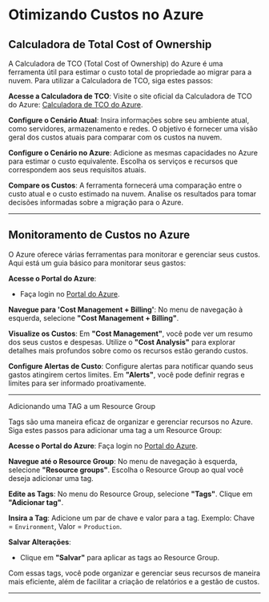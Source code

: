 # Otimizando Custos no Azure

## Calculadora de Total Cost of Ownership

A Calculadora de TCO (Total Cost of Ownership) do Azure é uma ferramenta útil para estimar o custo total de propriedade ao migrar para a nuvem. Para utilizar a Calculadora de TCO, siga estes passos:

**Acesse a Calculadora de TCO**:
Visite o site oficial da Calculadora de TCO do Azure: [Calculadora de TCO do Azure](https://azure.microsoft.com/en-us/pricing/tco/calculator/).  

**Configure o Cenário Atual**:
Insira informações sobre seu ambiente atual, como servidores, armazenamento e redes.
O objetivo é fornecer uma visão geral dos custos atuais para comparar com os custos na nuvem.

**Configure o Cenário no Azure**:
Adicione as mesmas capacidades no Azure para estimar o custo equivalente.
Escolha os serviços e recursos que correspondem aos seus requisitos atuais.

**Compare os Custos**:
A ferramenta fornecerá uma comparação entre o custo atual e o custo estimado na nuvem.
Analise os resultados para tomar decisões informadas sobre a migração para o Azure.

  ---

## Monitoramento de Custos no Azure

O Azure oferece várias ferramentas para monitorar e gerenciar seus custos. Aqui está um guia básico para monitorar seus gastos:

**Acesse o Portal do Azure**:
   - Faça login no [Portal do Azure](https://portal.azure.com/).

**Navegue para 'Cost Management + Billing'**:
No menu de navegação à esquerda, selecione **"Cost Management + Billing"**.   

**Visualize os Custos**:
Em **"Cost Management"**, você pode ver um resumo dos seus custos e despesas.
Utilize o **"Cost Analysis"** para explorar detalhes mais profundos sobre como os recursos estão gerando custos.

**Configure Alertas de Custo**:
Configure alertas para notificar quando seus gastos atingirem certos limites.
Em **"Alerts"**, você pode definir regras e limites para ser informado proativamente.
  
---
  
Adicionando uma TAG a um Resource Group

Tags são uma maneira eficaz de organizar e gerenciar recursos no Azure. Siga estes passos para adicionar uma tag a um Resource Group:

**Acesse o Portal do Azure**:
Faça login no [Portal do Azure](https://portal.azure.com/).

**Navegue até o Resource Group**:
No menu de navegação à esquerda, selecione **"Resource groups"**.
Escolha o Resource Group ao qual você deseja adicionar uma tag.

**Edite as Tags**:
No menu do Resource Group, selecione **"Tags"**.
Clique em **"Adicionar tag"**.

**Insira a Tag**:
Adicione um par de chave e valor para a tag.
Exemplo: Chave = `Environment`, Valor = `Production`.
  
**Salvar Alterações**:
- Clique em **"Salvar"** para aplicar as tags ao Resource Group.

Com essas tags, você pode organizar e gerenciar seus recursos de maneira mais eficiente, além de facilitar a criação de relatórios e a gestão de custos.

---

